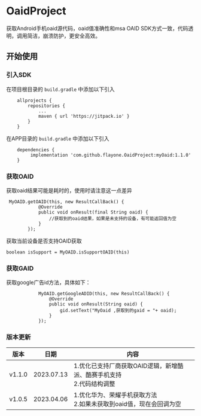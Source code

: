 # OaidProject

获取Android手机oaid源代码，oaid值准确性和msa OAID SDK方式一致，代码透明，调用简洁，崩溃防护，更安全高效。

## 开始使用

### 引入SDK

在项目根目录的 `build.gradle` 中添加以下引入

```
	allprojects {
		repositories {
			...
			maven { url 'https://jitpack.io' }
		}
	}
```

在APP目录的 `build.gradle` 中添加以下引入

```
	dependencies {
	     implementation 'com.github.flayone.OaidProject:myOaid:1.1.0'
	}
```

### 获取OAID

获取oaid结果可能是耗时的，使用时请注意这一点差异

```
 MyOAID.getOAID(this, new ResultCallBack() {
            @Override
            public void onResult(final String oaid) {
                //获取到的oaid结果，如果是未支持的设备，有可能返回值为空
            }
        });
```

获取当前设备是否支持OAID获取

```
boolean isSupport = MyOAID.isSupportOAID(this)
```

### 获取GAID

获取google广告id方法，具体如下：

```
            MyOAID.getGoogleADID(this, new ResultCallBack() {
                @Override
                public void onResult(String oaid) {
                    gid.setText("MyOaid ,获取到的gaid = "+ oaid);
                }
            });
```

### 版本更新

| 版本     | 日期         | 内容                                         | 
|--------|------------|--------------------------------------------|
|v1.1.0 | 2023.07.13 |1.优化已支持厂商获取OAID逻辑，新增酷派、酷赛手机支持 <br/>2.代码结构调整 |
| v1.0.5 | 2023.04.06 | 1.优化华为、荣耀手机获取方法 <br/>2.如果未获取到oaid值，现在会回调为空 |